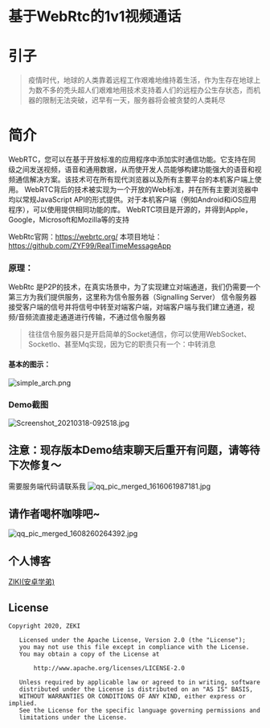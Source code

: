 # 基于WebRtc的1v1视频通话
# 引子

> 疫情时代，地球的人类靠着远程工作艰难地维持着生活，作为生存在地球上为数不多的秃头超人们艰难地用技术支持着人们的远程办公生存状态，而机器的限制无法突破，迟早有一天，服务器将会被贪婪的人类耗尽

# 简介

WebRTC，您可以在基于开放标准的应用程序中添加实时通信功能。它支持在同级之间发送视频，语音和通用数据，从而使开发人员能够构建功能强大的语音和视频通信解决方案。该技术可在所有现代浏览器以及所有主要平台的本机客户端上使用。 WebRTC背后的技术被实现为一个开放的Web标准，并在所有主要浏览器中均以常规JavaScript API的形式提供。对于本机客户端（例如Android和iOS应用程序），可以使用提供相同功能的库。 WebRTC项目是开源的，并得到Apple，Google，Microsoft和Mozilla等的支持

WebRtc官网：https://webrtc.org/
本项目地址：https://github.com/ZYF99/RealTimeMessageApp

### 原理：
WebRtc 是P2P的技术，在真实场景中，为了实现建立对端通道，我们仍需要一个第三方为我们提供服务，这里称为信令服务器（Signalling Server）
信令服务器接受客户端的信号并将信号中转至对端客户端，对端客户端与我们建立通道，视频/音频流直接走通道进行传输，不通过信令服务器
> 往往信令服务器只是开启简单的Socket通信，你可以使用WebSocket、SocketIo、甚至Mq实现，因为它的职责只有一个：中转消息

#### 基本的图示：
![simple_arch.png](https://upload-images.jianshu.io/upload_images/17794320-feb0a465b41c6213.png?imageMogr2/auto-orient/strip%7CimageView2/2/w/1240)

### Demo截图
![Screenshot_20210318-092518.jpg](https://upload-images.jianshu.io/upload_images/17794320-d67fa3c8f6287826.jpg?imageMogr2/auto-orient/strip%7CimageView2/2/w/1240)

## 注意：现存版本Demo结束聊天后重开有问题，请等待下次修复～ 
需要服务端代码请联系我
![qq_pic_merged_1616061987181.jpg](https://upload-images.jianshu.io/upload_images/17794320-b90aea2b2e9a9093.jpg?imageMogr2/auto-orient/strip%7CimageView2/2/w/1240)


## 请作者喝杯咖啡吧~
![qq_pic_merged_1608260264392.jpg](https://upload-images.jianshu.io/upload_images/17794320-823a9710246c4272.jpg?imageMogr2/auto-orient/strip%7CimageView2/2/w/1240)

## 个人博客
[ZIKI(安卓学弟)](https://zyf99.github.io/Blog/)
	
## License

	Copyright 2020, ZEKI
	
	   Licensed under the Apache License, Version 2.0 (the "License");
	   you may not use this file except in compliance with the License.
	   You may obtain a copy of the License at
	
	       http://www.apache.org/licenses/LICENSE-2.0
	
	   Unless required by applicable law or agreed to in writing, software
	   distributed under the License is distributed on an "AS IS" BASIS,
	   WITHOUT WARRANTIES OR CONDITIONS OF ANY KIND, either express or implied.
	   See the License for the specific language governing permissions and
	   limitations under the License.
